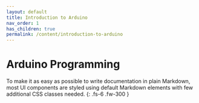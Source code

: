 ```yaml
---
layout: default
title: Introduction to Arduino
nav_order: 1
has_children: true
permalink: /content/introduction-to-arduino
---
```


# Arduino Programming

To make it as easy as possible to write documentation in plain Markdown, most UI components are styled using default Markdown elements with few additional CSS classes needed.
{: .fs-6 .fw-300 }
